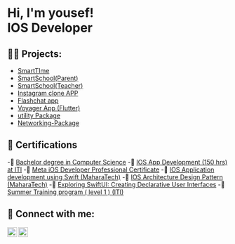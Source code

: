 <h1>Hi, I'm yousef! <br/><a>IOS Developer</a>
  
<h2>👨‍💻 Projects:</h2>

  - [SmartTIme](https://apps.apple.com/eg/app/smart-time/id6717588749?platform=iphone)
  - [SmartSchool(Parent)](https://apps.apple.com/eg/app/smartschool-parent/id6471658391)
  - [SmartSchool(Teacher)](https://apps.apple.com/eg/app/smartschool-teacher/id6473106143)
  - [Instagram clone APP](https://github.com/yousef96144/Instagram)
  - [Flashchat app ](https://github.com/yousef96144/FlashChat)
  - [Voyager App (Flutter)](https://github.com/yousef96144/voyager)
  - [utility Package](https://github.com/yousef96144/utilityPackage)
  - [Networking-Package](https://github.com/yousef96144/Networking_Package)


<h2> 📄 Certifications</h2>

-🥇 [Bachelor degree in Computer Science](https://drive.google.com/file/d/19JHkA9T95TcgpEM8N2zjX3Af_L-BCkJi/view?usp=drive_link)
-🥇 [IOS App Development (150 hrs) at ITI](https://drive.google.com/file/d/1GruDC9dza54qnE-Gz4LzaXU2KidYifPY/view?usp=drive_link)
-🥇 [Meta iOS Developer Professional Certificate](https://www.coursera.org/account/accomplishments/verify/PXQ4QDL322WH)
-🥇 [IOS Application development using Swift (MaharaTech)](https://drive.google.com/file/d/1czSsCXyjmrEoXfNlDArpmzSNCZ-PraJA/view?usp=drive_link)
-🥇 [IOS Architecture Design Pattern (MaharaTech)](https://drive.google.com/file/d/17k8PALDYH1x_AHlJCCeBbDHpqdJNRsCe/view?usp=drive_link)
-🥇 [Exploring SwiftUI: Creating Declarative User Interfaces](https://drive.google.com/file/d/1OjwDmGHkrUJz7omr6sWmYP6Z8sIDZ_V6/view?usp=drive_link)
-🥇 [Summer Training program ( level 1 ) (ITI)](https://drive.google.com/file/d/1czSsCXyjmrEoXfNlDArpmzSNCZ-PraJA/view?usp=drive_link)


<h2> 🤳 Connect with me:</h2>


[<img align="left" alt="yousef | LinkedIn" width="22px" src="https://upload.wikimedia.org/wikipedia/commons/c/ca/LinkedIn_logo_initials.png" />][LinkedIn]
[<img align="left" alt="yousef | Mail" width="22px" src="https://upload.wikimedia.org/wikipedia/commons/thumb/4/4e/Mail_%28iOS%29.svg/2048px-Mail_%28iOS%29.svg.png" />][Mail]

[linkedin]: https://www.linkedin.com/in/yousef-elaidy-050b73271
[Mail]:  mailto:yousefelaidy24@gmail.com


<!--
**joshmadakor1/joshmadakor1** is a ✨ _special_ ✨ repository because its `README.md` (this file) appears on your GitHub profile.

Here are some ideas to get you started:

- 🔭 I’m currently working on ...
- 🌱 I’m currently learning ...
- 👯 I’m looking to collaborate on ...
- 🤔 I’m looking for help with ...
- 💬 Ask me about ...
- 📫 How to reach me: ...
- 😄 Pronouns: ...
- ⚡ Fun fact: ...
-->
